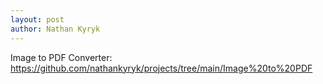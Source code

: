 ```yaml
---
layout: post
author: Nathan Kyryk
---
```


Image to PDF Converter:
https://github.com/nathankyryk/projects/tree/main/Image%20to%20PDF
